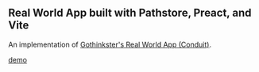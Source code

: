 ## Real World App built with Pathstore, Preact, and Vite

An implementation of [Gothinkster's Real World App (Conduit)](https://github.com/gothinkster/realworld).

[demo](https://preact-pathstore-vite-realworld.netlify.app/)

